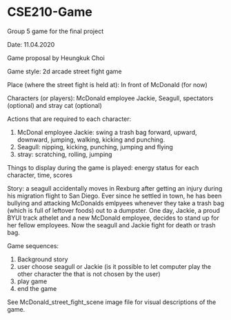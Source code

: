 # CSE210-Game
Group 5 game for the final project

Date: 11.04.2020

Game proposal by Heungkuk Choi

Game style: 2d arcade street fight game

Place (where the street fight is held at): In front of McDonald (for now)

Characters (or players): McDonald employee Jackie, Seagull, spectators (optional) and stray cat (optional)

Actions that are required to each character:
1) McDonal employee Jackie: swing a trash bag forward, upward, downward, jumping, walking, kicking and punching.
2) Seagull: nipping, kicking, punching, jumping and flying
3) stray: scratching, rolling, jumping 

Things to display during the game is played: energy status for each character, time, scores

Story: a seagull accidentally moves in Rexburg after getting an injury during his migration flight to San Diego.
       Ever since he settled in town, he has been bullying and attacking McDonalds emlpyees whenever they take a trash bag 
       (which is full of leftover foods) out to a dumpster.
       One day, Jackie, a proud BYUI track athelet and a new McDonald employee, decides to stand up for her fellow employees.
       Now the seagull and Jackie fight for death or trash bag.
       

Game sequences:
1) Background story
2) user choose seagull or Jackie (is it possible to let computer play the other character the that is not chosen by the user)
3) play game
4) end the game
       
See McDonald_street_fight_scene image file for visual descriptions of the game.

